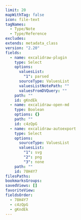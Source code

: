 ```yaml
---
limit: 20
mapWithTag: false
icon: file-text
tagNames:
  - Type/Note
  - Type/Reference
excludes: 
extends: metadata_class
version: "2.20"
fields:
  - name: excalidraw-plugin
    type: Select
    options:
      valuesList:
        "1": parsed
      sourceType: ValuesList
      valuesListNotePath: ""
      valuesFromDVQuery: ""
    path: ""
    id: gKndEk
  - name: excalidraw-open-md
    type: Boolean
    options: {}
    path: ""
    id: c4zQpG
  - name: excalidraw-autoexport
    type: Select
    options:
      sourceType: ValuesList
      valuesList:
        "1": svg
        "2": png
        "3": none
    path: ""
    id: 78H4Y7
filesPaths: 
bookmarksGroups: 
savedViews: []
favoriteView: 
fieldsOrder:
  - 78H4Y7
  - c4zQpG
  - gKndEk
---
```

